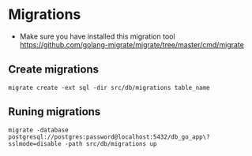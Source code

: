 # Migrations

- Make sure you have installed this migration tool https://github.com/golang-migrate/migrate/tree/master/cmd/migrate


## Create migrations

```
migrate create -ext sql -dir src/db/migrations table_name
```

## Runing migrations
```
migrate -database postgresql://postgres:password@localhost:5432/db_go_app\?sslmode=disable -path src/db/migrations up
```
